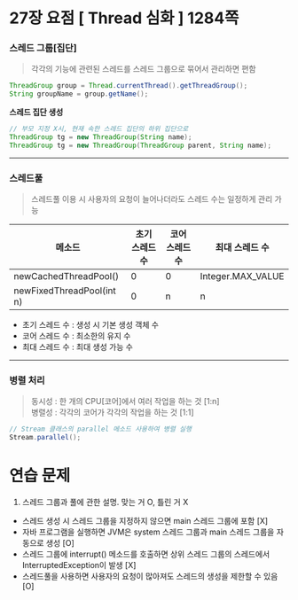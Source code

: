 # 27장 요점 [ Thread 심화 ] 1284쪽
### 스레드 그룹[집단]
> 각각의 기능에 관련된 스레드를 스레드 그룹으로 묶어서 관리하면 편함
```Java
ThreadGroup group = Thread.currentThread().getThreadGroup();
String groupName = group.getName();
```

**스레드 집단 생성**  
```Java
// 부모 지정 X시, 현재 속한 스레드 집단의 하위 집단으로
ThreadGroup tg = new ThreadGroup(String name);
ThreadGroup tg = new ThreadGroup(ThreadGroup parent, String name);
```

---
### 스레드풀
> 스레드풀 이용 시 사용자의 요청이 늘어나더라도 스레드 수는 일정하게 관리 가능

|메소드|초기 스레드 수|코어 스레드 수|최대 스레드 수|
|---|---|---|---|
|newCachedThreadPool()|0|0|Integer.MAX_VALUE|
|newFixedThreadPool(int n)|0|n|n|
- 초기 스레드 수 : 생성 시 기본 생성 객체 수
- 코어 스레드 수 : 최소한의 유지 수
- 최대 스레드 수 : 최대 생성 가능 수

---
### 병렬 처리
> 동시성 : 한 개의 CPU[코어]에서 여러 작업을 하는 것 [1:n]  
> 병렬성 : 각각의 코어가 각각의 작업을 하는 것 [1:1]

```Java
// Stream 클래스의 parallel 메소드 사용하여 병렬 실행
Stream.parallel();
```

# 연습 문제
1. 스레드 그룹과 풀에 관한 설명. 맞는 거 O, 틀린 거 X
  + 스레드 생성 시 스레드 그룹을 지정하지 않으면 main 스레드 그룹에 포함 [X]
  + 자바 프로그램을 실행하면 JVM은 system 스레드 그룹과 main 스레드 그룹을 자동으로 생성 [O]
  + 스레드 그룹에 interrupt() 메소드를 호출하면 상위 스레드 그룹의 스레드에서 InterruptedException이 발생 [X]
  + 스레드풀을 사용하면 사용자의 요청이 많아져도 스레드의 생성을 제한할 수 있음 [O]